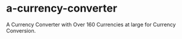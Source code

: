 # a-currency-converter
A Currency Converter with Over 160 Currencies at large for Currency Conversion. 

